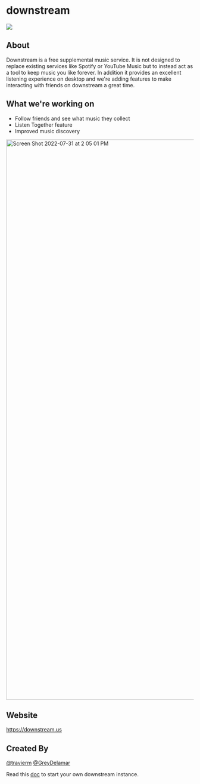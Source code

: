 <h1>downstream</h1>

![](https://github.com/travierm/downstream/actions/workflows/laravel.yml/badge.svg)

## About
Downstream is a free supplemental music service. It is not designed to replace existing services like Spotify or YouTube Music but to instead act as a tool to keep music you like forever. In addition it provides an excellent listening experience on desktop and we're adding features to make interacting with friends on downstream a great time.

## What we're working on
- Follow friends and see what music they collect
- Listen Together feature
- Improved music discovery

<img width="1500" alt="Screen Shot 2022-07-31 at 2 05 01 PM" src="https://user-images.githubusercontent.com/3410152/182039466-fd57a4e5-5e16-47c4-93e1-e62999824915.png">

## Website

https://downstream.us

## Created By

[@travierm](https://github.com/travierm) 
[@GreyDelamar](https://github.com/GreyDelamar) 



Read this [doc](https://github.com/travierm/downstream/blob/master/setup.md) to start your own downstream instance.

